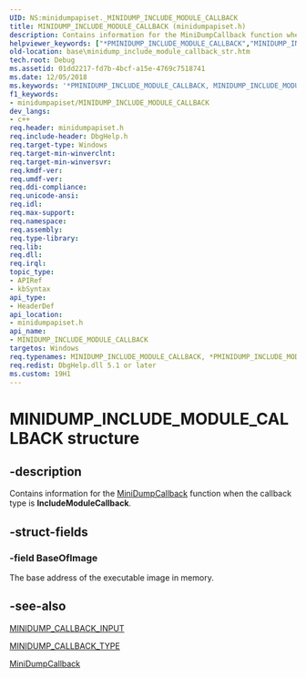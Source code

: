 ```yaml
---
UID: NS:minidumpapiset._MINIDUMP_INCLUDE_MODULE_CALLBACK
title: MINIDUMP_INCLUDE_MODULE_CALLBACK (minidumpapiset.h)
description: Contains information for the MiniDumpCallback function when the callback type is IncludeModuleCallback.
helpviewer_keywords: ["*PMINIDUMP_INCLUDE_MODULE_CALLBACK","MINIDUMP_INCLUDE_MODULE_CALLBACK","MINIDUMP_INCLUDE_MODULE_CALLBACK structure","PMINIDUMP_INCLUDE_MODULE_CALLBACK","PMINIDUMP_INCLUDE_MODULE_CALLBACK structure pointer","_MINIDUMP_INCLUDE_MODULE_CALLBACK","_win32_minidump_include_module_callback_str","base.minidump_include_module_callback_str","minidumpapiset/MINIDUMP_INCLUDE_MODULE_CALLBACK","minidumpapiset/PMINIDUMP_INCLUDE_MODULE_CALLBACK"]
old-location: base\minidump_include_module_callback_str.htm
tech.root: Debug
ms.assetid: 01dd2217-fd7b-4bcf-a15e-4769c7518741
ms.date: 12/05/2018
ms.keywords: '*PMINIDUMP_INCLUDE_MODULE_CALLBACK, MINIDUMP_INCLUDE_MODULE_CALLBACK, MINIDUMP_INCLUDE_MODULE_CALLBACK structure, PMINIDUMP_INCLUDE_MODULE_CALLBACK, PMINIDUMP_INCLUDE_MODULE_CALLBACK structure pointer, _MINIDUMP_INCLUDE_MODULE_CALLBACK, _win32_minidump_include_module_callback_str, base.minidump_include_module_callback_str, minidumpapiset/MINIDUMP_INCLUDE_MODULE_CALLBACK, minidumpapiset/PMINIDUMP_INCLUDE_MODULE_CALLBACK'
f1_keywords:
- minidumpapiset/MINIDUMP_INCLUDE_MODULE_CALLBACK
dev_langs:
- c++
req.header: minidumpapiset.h
req.include-header: DbgHelp.h
req.target-type: Windows
req.target-min-winverclnt: 
req.target-min-winversvr: 
req.kmdf-ver: 
req.umdf-ver: 
req.ddi-compliance: 
req.unicode-ansi: 
req.idl: 
req.max-support: 
req.namespace: 
req.assembly: 
req.type-library: 
req.lib: 
req.dll: 
req.irql: 
topic_type:
- APIRef
- kbSyntax
api_type:
- HeaderDef
api_location:
- minidumpapiset.h
api_name:
- MINIDUMP_INCLUDE_MODULE_CALLBACK
targetos: Windows
req.typenames: MINIDUMP_INCLUDE_MODULE_CALLBACK, *PMINIDUMP_INCLUDE_MODULE_CALLBACK
req.redist: DbgHelp.dll 5.1 or later
ms.custom: 19H1
---
```


# MINIDUMP_INCLUDE_MODULE_CALLBACK structure


## -description


Contains information for the 
<a href="https://docs.microsoft.com/windows/desktop/api/minidumpapiset/nc-minidumpapiset-minidump_callback_routine">MiniDumpCallback</a> function when the callback type is 
<b>IncludeModuleCallback</b>.


## -struct-fields




### -field BaseOfImage

The base address of the executable image in memory.


## -see-also




<a href="/windows/win32/api/minidumpapiset/ns-minidumpapiset-minidump_callback_input">MINIDUMP_CALLBACK_INPUT</a>



<a href="/windows/win32/api/minidumpapiset/ne-minidumpapiset-minidump_callback_type">MINIDUMP_CALLBACK_TYPE</a>



<a href="https://docs.microsoft.com/windows/desktop/api/minidumpapiset/nc-minidumpapiset-minidump_callback_routine">MiniDumpCallback</a>
 

 

